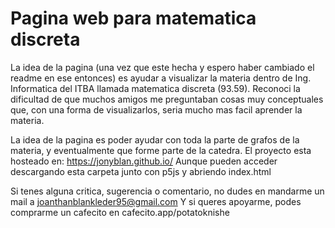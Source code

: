 # Pagina web para matematica discreta

La idea de la pagina (una vez que este hecha y espero haber cambiado el readme en ese entonces) es ayudar a visualizar la materia
dentro de Ing. Informatica del ITBA llamada matematica discreta (93.59).
Reconoci la dificultad de que muchos amigos me preguntaban cosas muy conceptuales que, con una forma de
visualizarlos, seria mucho mas facil aprender la materia.

La idea de la pagina es poder ayudar con toda la parte de grafos de la materia, y eventualmente que forme parte de la catedra.
El proyecto esta hosteado en: https://jonyblan.github.io/
Aunque pueden acceder descargando esta carpeta junto con p5js y abriendo index.html

Si tenes alguna critica, sugerencia o comentario, no dudes en mandarme un mail a joanthanblankleder95@gmail.com
Y si queres apoyarme, podes comprarme un cafecito en cafecito.app/potatoknishe
